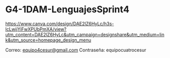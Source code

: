 # G4-1DAM-LenguajesSprint4

https://www.canva.com/design/DAE2lZ6HyLc/h3s-lcLwijYiFwXPUbPmXA/view?utm_content=DAE2lZ6HyLc&utm_campaign=designshare&utm_medium=link&utm_source=homepage_design_menu

Correo: equipo4cesur@gmail.com
Contraseña: equipocuatrocesur
